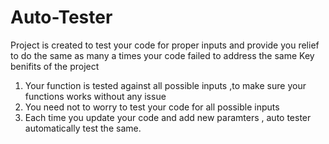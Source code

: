 # Auto-Tester
Project is created to test your code for proper inputs
and provide you relief to do the same as many a times your code failed to address the same
Key benifits of the project 
1. Your function is tested against all possible inputs ,to make sure your functions works without any issue
2. You need not to worry to test your code for all possible inputs
3. Each time you update your code and add new paramters , auto tester automatically test the same.

